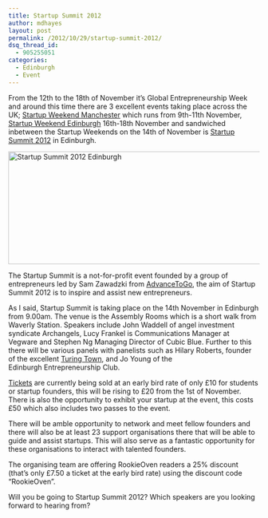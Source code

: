 ```yaml
---
title: Startup Summit 2012
author: mdhayes
layout: post
permalink: /2012/10/29/startup-summit-2012/
dsq_thread_id:
  - 905255051
categories:
  - Edinburgh
  - Event
---
```

From the 12th to the 18th of November it&#8217;s Global Entrepreneurship Week and around this time there are 3 excellent events taking place across the UK; [Startup Weekend Manchester][1] which runs from 9th-11th November, [Startup Weekend Edinburgh][2] 16th-18th November and sandwiched inbetween the Startup Weekends on the 14th of November is [Startup Summit 2012][3] in Edinburgh.

[<img class="aligncenter size-full wp-image-7981" title="startup-summit-2012" src="http://www.rookieoven.com/wp-content/uploads/2012/10/startup-summit-2012.png" alt="Startup Summit 2012 Edinburgh" width="540" height="226" />][4]

The Startup Summit is a not-for-profit event founded by a group of entrepreneurs led by Sam Zawadzki from [AdvanceToGo][5], the aim of Startup Summit 2012 is to inspire and assist new entrepreneurs.

As I said, Startup Summit is taking place on the 14th November in Edinburgh from 9.00am. The venue is the Assembly Rooms which is a short walk from Waverly Station. Speakers include John Waddell of angel investment syndicate Archangels, Lucy Frankel is Communications Manager at Vegware and Stephen Ng Managing Director of Cubic Blue. Further to this there will be various panels with panelists such as Hilary Roberts, founder of the excellent [Turing Town][6], and Jo Young of the Edinburgh Entrepreneurship Club.

[Tickets][7] are currently being sold at an early bird rate of only £10 for students or startup founders, this will be rising to £20 from the 1st of November. There is also the opportunity to exhibit your startup at the event, this costs £50 which also includes two passes to the event.

There will be amble opportunity to network and meet fellow founders and there will also be at least 23 support organisations there that will be able to guide and assist startups. This will also serve as a fantastic opportunity for these organisations to interact with talented founders.

The organising team are offering RookieOven readers a 25% discount (that&#8217;s only £7.50 a ticket at the early bird rate) using the discount code &#8220;RookieOven&#8221;.

Will you be going to Startup Summit 2012? Which speakers are you looking forward to hearing from?

 [1]: http://manchester.startupweekend.org "Manchester Startup Weekend at TechHub"
 [2]: http://www.rookieoven.com/2012/10/15/whats-the-worst-that-could-happen/ "What’s the worst that could happen?"
 [3]: http://startupsummit2012.com "Startup Summit 2012"
 [4]: http://www.rookieoven.com/wp-content/uploads/2012/10/startup-summit-2012.png
 [5]: http://www.advancetogo.com/welcome/ "Advance to go"
 [6]: http://turingtown.co.uk "Turing Town"
 [7]: http://sus12.eventbrite.co.uk/event/4343234732 "Startup Summit 2012 Tickets"